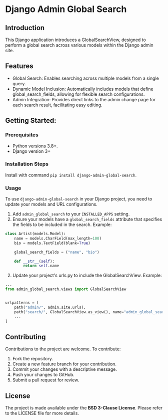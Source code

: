 # Django Admin Global Search

## Introduction
This Django application introduces a GlobalSearchView, designed to perform a global search across various models within the Django admin site.

## Features
* Global Search: Enables searching across multiple models from a single query.
* Dynamic Model Inclusion: Automatically includes models that define global_search_fields, allowing for flexible search configurations.
* Admin Integration: Provides direct links to the admin change page for each search result, facilitating easy editing.

## Getting Started:

### Prerequisites
* Python versions 3.8+.
* Django version 3+

### Installation Steps
Install with command `pip install django-admin-global-search`.

### Usage
To use `django-admin-global-search` in your Django project, you need to update your models and URL configurations.
1. Add `admin_global_search` to your `INSTALLED_APPS` setting.
2. Ensure your models have a `global_search_fields` attribute that specifies the fields to be included in the search. Example:
```python
class Artist(models.Model):
    name = models.CharField(max_length=100)
    bio = models.TextField(blank=True)

    global_search_fields = ("name", "bio")

    def __str__(self):
        return self.name
```
2. Update your project's urls.py to include the GlobalSearchView. Example:
```python
...
from admin_global_search.views import GlobalSearchView


urlpatterns = [
    path("admin/", admin.site.urls),
    path("search/", GlobalSearchView.as_view(), name="admin_global_search"),
    ...
]
```

## Contributing
Contributions to the project are welcome. To contribute:
1. Fork the repository.
2. Create a new feature branch for your contribution.
3. Commit your changes with a descriptive message.
4. Push your changes to GitHub.
5. Submit a pull request for review.

## License
The project is made available under the **BSD 3-Clause License**. Please refer to the LICENSE file for more details.
